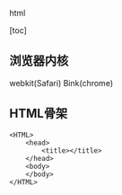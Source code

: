 html

[toc]
## 浏览器内核
webkit(Safari)
Bink(chrome)

## HTML骨架
```
<HTML>   
    <head>     
        <title></title>
    </head>
    <body>
    </body>
</HTML>
```

